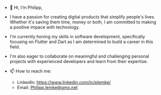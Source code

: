 - 👋 Hi, I’m Philipp, 

- I have a passion for creating digital products that simplify people's lives. Whether it's saving them time, money or both, I am committed to making
a positive impace with technology.

- I'm currently honing my skills in software development, specifically focusing on Flutter and Dart as I am determined to build a career in this field. 

- I'm also eager to collaborate on meaningful and challenging personal projects with experienced developers and learn from their expertise.

- 📫 How to reach me:
  - LinkedIn: https://www.linkedin.com/in/plemke/
  - Email: Philipp.lemke@gmx.net

<!---
Sanka91/Sanka91 is a ✨ special ✨ repository because its `README.md` (this file) appears on your GitHub profile.
You can click the Preview link to take a look at your changes.
--->
